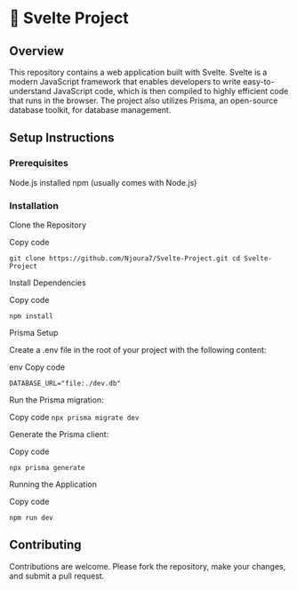 # 🚀 Svelte Project

## Overview

This repository contains a web application built with Svelte. Svelte is a modern JavaScript framework that enables developers to write easy-to-understand JavaScript code, which is then compiled to highly efficient code that runs in the browser. The project also utilizes Prisma, an open-source database toolkit, for database management.

## Setup Instructions

### Prerequisites

Node.js installed
npm (usually comes with Node.js)

### Installation

Clone the Repository

Copy code

`git clone https://github.com/Njoura7/Svelte-Project.git
cd Svelte-Project`

Install Dependencies

Copy code

`npm install`

Prisma Setup

Create a .env file in the root of your project with the following content:

env
Copy code

`DATABASE_URL="file:./dev.db"`

Run the Prisma migration:

Copy code
`npx prisma migrate dev`

Generate the Prisma client:

Copy code

`npx prisma generate`

Running the Application

Copy code

`npm run dev`

## Contributing

Contributions are welcome. Please fork the repository, make your changes, and submit a pull request.
